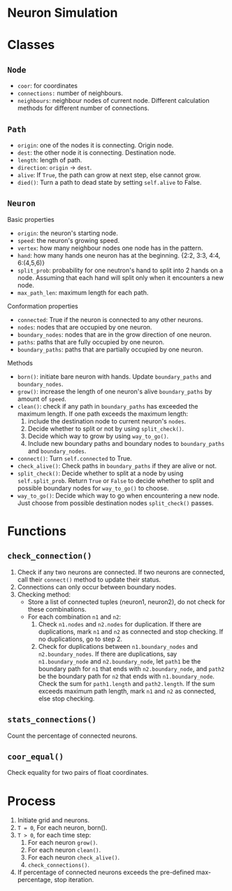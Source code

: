 # Neuron Simulation

# Classes

## `Node`
- `coor`: for coordinates
- `connections:` number of neighbours.
- `neighbours`: neighbour nodes of current node. Different calculation methods
  for different number of connections.

## `Path`
- `origin`: one of the nodes it is connecting. Origin node.
- `dest`: the other node it is connecting. Destination node.
- `length`: length of path.
- `direction`: `origin` -> `dest`.
- `alive`: If `True`, the path can grow at next step, else cannot grow.
- `died()`: Turn a path to dead state by setting `self.alive` to False.

## `Neuron`

Basic properties

- `origin`: the neuron's starting node.
- `speed`: the neuron's growing speed.
- `vertex`: how many neighbour nodes one node has in the pattern.
- `hand`: how many hands one neuron has at the beginning. {2:2, 3:3, 4:4, 6:(4,5,6)}
- `split_prob`: probability for one neutron's hand to split into 2 hands on a
  node.
  Assuming that each hand will split only when it encounters a new node.
- `max_path_len`: maximum length for each path.

Conformation properties

- `connected`: True if the neuron is connected to any other neurons.
- `nodes`: nodes that are occupied by one neuron.
- `boundary_nodes`: nodes that are in the grow direction of one neuron.
- `paths`: paths that are fully occupied by one neuron.
- `boundary_paths`: paths that are partially occupied by one neuron.

Methods

- `born()`: initiate bare neuron with hands. Update `boundary_paths` and
  `boundary_nodes`.
- `grow()`: increase the length of one neuron's alive `boundary_paths` by amount
  of `speed`.
- `clean()`: check if any path in `boundary_paths` has exceeded the maximum
  length. If one path exceeds the maximum length:
  1. include the destination node to current neuron's `nodes`.
  2. Decide whether to split or not by using `split_check()`.
  3. Decide which way to grow by using `way_to_go()`.
  4. Include new boundary paths and boundary nodes to `boundary_paths` and
     `boundary_nodes`.
- `connect()`: Turn `self.connected` to True.
- `check_alive()`: Check paths in `boundary_paths` if they are alive or not.
- `split_check()`: Decide whether to split at a node by using `self.split_prob`.
  Return `True` or `False` to decide whether to split and possible boundary
  nodes for `way_to_go()` to choose.
- `way_to_go()`: Decide which way to go when encountering a new node. Just
  choose from possible destination nodes `split_check()` passes.

# Functions

## `check_connection()`

1. Check if any two neurons are connected. If two neurons are connected, call
   their `connect()` method to update their status.
2. Connections can only occur between boundary nodes.
2. Checking method:
   - Store a list of connected tuples (neuron1, neuron2), do not
   check for these combinations.
   - For each combination `n1` and `n2`:
     1. Check `n1.nodes` and `n2.nodes` for duplication. If there are
     duplications, mark `n1` and `n2` as connected and stop checking. If no
     duplications, go to step 2.
     2. Check for duplications between `n1.boundary_nodes` and
     `n2.boundary_nodes`. If there are duplications, say `n1.boundary_node`
     and `n2.boundary_node`, let `path1` be the boundary path for `n1` that
     ends with `n2.boundary_node`, and `path2` be the boundary path for `n2`
     that ends with `n1.boundary_node`. Check the sum for `path1.length` and
     `path2.length`. If the sum exceeds maximum path length, mark `n1` and `n2`
     as connected, else stop checking.

## `stats_connections()`

Count the percentage of connected neurons.

## `coor_equal()`

Check equality for two pairs of float coordinates.


# Process
1. Initiate grid and neurons.
2. `T = 0`, For each neuron, born().
3. `T > 0`, for each time step:
   1. For each neuron `grow()`.
   2. For each neuron `clean()`.
   3. For each neuron `check_alive()`.
   4. `check_connections()`.
4. If percentage of connected neurons exceeds the pre-defined max-percentage,
   stop iteration.
